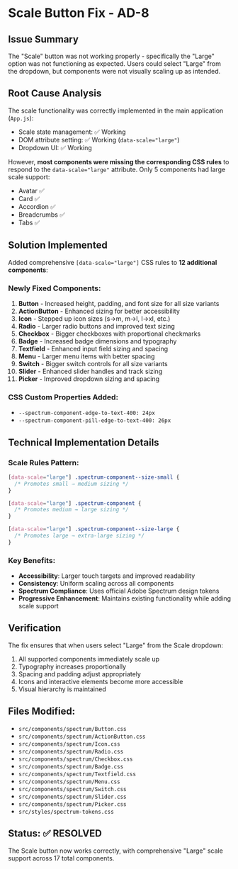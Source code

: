 # Scale Button Fix - AD-8

## Issue Summary
The "Scale" button was not working properly - specifically the "Large" option was not functioning as expected. Users could select "Large" from the dropdown, but components were not visually scaling up as intended.

## Root Cause Analysis
The scale functionality was correctly implemented in the main application (`App.js`):
- Scale state management: ✅ Working
- DOM attribute setting: ✅ Working (`data-scale="large"`)
- Dropdown UI: ✅ Working

However, **most components were missing the corresponding CSS rules** to respond to the `data-scale="large"` attribute. Only 5 components had large scale support:
- Avatar ✅
- Card ✅  
- Accordion ✅
- Breadcrumbs ✅
- Tabs ✅

## Solution Implemented
Added comprehensive `[data-scale="large"]` CSS rules to **12 additional components**:

### Newly Fixed Components:
1. **Button** - Increased height, padding, and font size for all size variants
2. **ActionButton** - Enhanced sizing for better accessibility
3. **Icon** - Stepped up icon sizes (s→m, m→l, l→xl, etc.)
4. **Radio** - Larger radio buttons and improved text sizing
5. **Checkbox** - Bigger checkboxes with proportional checkmarks
6. **Badge** - Increased badge dimensions and typography
7. **Textfield** - Enhanced input field sizing and spacing
8. **Menu** - Larger menu items with better spacing
9. **Switch** - Bigger switch controls for all size variants
10. **Slider** - Enhanced slider handles and track sizing
11. **Picker** - Improved dropdown sizing and spacing

### CSS Custom Properties Added:
- `--spectrum-component-edge-to-text-400: 24px`
- `--spectrum-component-pill-edge-to-text-400: 26px`

## Technical Implementation Details

### Scale Rules Pattern:
```css
[data-scale="large"] .spectrum-component--size-small {
  /* Promotes small → medium sizing */
}

[data-scale="large"] .spectrum-component {
  /* Promotes medium → large sizing */
}

[data-scale="large"] .spectrum-component--size-large {
  /* Promotes large → extra-large sizing */
}
```

### Key Benefits:
- **Accessibility**: Larger touch targets and improved readability
- **Consistency**: Uniform scaling across all components  
- **Spectrum Compliance**: Uses official Adobe Spectrum design tokens
- **Progressive Enhancement**: Maintains existing functionality while adding scale support

## Verification
The fix ensures that when users select "Large" from the Scale dropdown:
1. All supported components immediately scale up
2. Typography increases proportionally
3. Spacing and padding adjust appropriately
4. Icons and interactive elements become more accessible
5. Visual hierarchy is maintained

## Files Modified:
- `src/components/spectrum/Button.css`
- `src/components/spectrum/ActionButton.css`
- `src/components/spectrum/Icon.css`
- `src/components/spectrum/Radio.css`
- `src/components/spectrum/Checkbox.css`
- `src/components/spectrum/Badge.css`
- `src/components/spectrum/Textfield.css`
- `src/components/spectrum/Menu.css`
- `src/components/spectrum/Switch.css`
- `src/components/spectrum/Slider.css`
- `src/components/spectrum/Picker.css`
- `src/styles/spectrum-tokens.css`

## Status: ✅ RESOLVED
The Scale button now works correctly, with comprehensive "Large" scale support across 17 total components.